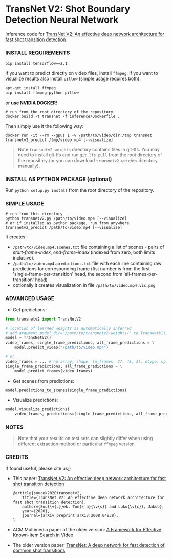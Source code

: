 # TransNet V2: Shot Boundary Detection Neural Network

Inference code for [TransNet V2: An effective deep network architecture for fast shot transition detection](https://arxiv.org/abs/2008.04838).

### INSTALL REQUIREMENTS
```bash
pip install tensorflow==2.1
```

If you want to predict directly on video files, install `ffmpeg`.
If you want to visualize results also install `pillow` (simple usage requires both).
```bash
apt-get install ffmpeg
pip install ffmpeg-python pillow
```

or **use NVIDIA DOCKER**!
```
# run from the root directory of the repository
docker build -t transnet -f inference/Dockerfile .
```
Then simply use it the following way:
```
docker run -it --rm --gpus 1 -v /path/to/video/dir:/tmp transnet transnetv2_predict /tmp/video.mp4 [--visualize]
```

> Note `transnetv2-weights` directory contains files in git-lfs.
> You may need to install git-lfs and run `git lfs pull` from the root directory of the repository
> (or you can download `transnetv2-weights` directory manually).

### INSTALL AS PYTHON PACKAGE (optional)
Run `python setup.py install` from the root directory of the repository.


### SIMPLE USAGE

```
# run from this directory
python transnetv2.py /path/to/video.mp4 [--visualize]
# or if installed as python package, run from anywhere
transnetv2_predict /path/to/video.mp4 [--visualize]
```

It creates:
- `/path/to/video.mp4.scenes.txt` file containing a list of scenes - pairs of
  *start-frame-index*, *end-frame-index* (indexed from zero, both limits inclusive).
- `/path/to/video.mp4.predictions.txt` file with each line containing raw predictions for corresponding frame
  (fist number is from the first 'single-frame-per-transition' head, the second from 'all-frames-per-transition' head)
- optionally it creates visualization in file `/path/to/video.mp4.vis.png`


### ADVANCED USAGE
- Get predictions:
```python
from transnetv2 import TransNetV2

# location of learned weights is automatically inferred
# add argument model_dir="/path/to/transnetv2-weights/" to TransNetV2() if it fails
model = TransNetV2()
video_frames, single_frame_predictions, all_frame_predictions = \
    model.predict_video("/path/to/video.mp4")

# or
video_frames = ... # np.array, shape: [n_frames, 27, 48, 3], dtype: np.uint8, RGB (not BGR)
single_frame_predictions, all_frame_predictions = \
    model.predict_frames(video_frames)
```

- Get scenes from predictions:
```python
model.predictions_to_scenes(single_frame_predictions)
```

- Visualize predictions:
```python
model.visualize_predictions(
    video_frames, predictions=(single_frame_predictions, all_frame_predictions))
```

### NOTES
> Note that your results on test sets can slightly differ when using different extraction method or particular `ffmpeg` version.

### CREDITS
If found useful, please cite us;)
- This paper: [TransNet V2: An effective deep network architecture for fast shot transition detection](https://arxiv.org/abs/2008.04838)
    ```
    @article{soucek2020transnetv2,
        title={TransNet V2: An effective deep network architecture for fast shot transition detection},
        author={Sou{\v{c}}ek, Tom{\'a}{\v{s}} and Loko{\v{c}}, Jakub},
        year={2020},
        journal={arXiv preprint arXiv:2008.04838},
    }
    ```

- ACM Multimedia paper of the older version: [A Framework for Effective Known-item Search in Video](https://dl.acm.org/doi/abs/10.1145/3343031.3351046)

- The older version paper: [TransNet: A deep network for fast detection of common shot transitions](https://arxiv.org/abs/1906.03363)
